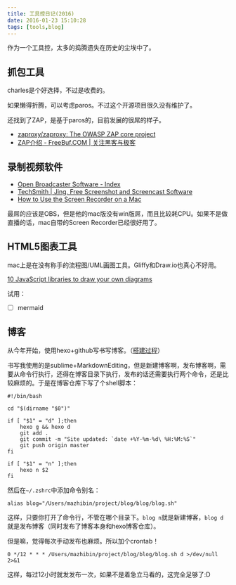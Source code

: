```yaml
---
title: 工具控日记(2016)
date: 2016-01-23 15:10:28
tags: [tools,blog]
---
```


作为一个工具控，太多的捣腾遗失在历史的尘埃中了。

## 抓包工具
charles是个好选择，不过是收费的。

如果懒得折腾，可以考虑paros。不过这个开源项目很久没有维护了。

还找到了ZAP，是基于paros的，目前发展的很屌的样子。

- [zaproxy/zaproxy: The OWASP ZAP core project](https://github.com/zaproxy/zaproxy)
- [ZAP介绍 - FreeBuf.COM | 关注黑客与极客](http://www.freebuf.com/tools/5427.html)

## 录制视频软件
- [Open Broadcaster Software - Index](https://obsproject.com/index)
- [TechSmith | Jing, Free Screenshot and Screencast Software](https://www.techsmith.com/jing.html)
- [How to Use the Screen Recorder on a Mac](http://osxdaily.com/2010/11/16/screen-recorder-mac/)

最屌的应该是OBS，但是他的mac版没有win版屌，而且比较耗CPU。如果不是做直播的话，mac自带的Screen Recorder已经很好用了。

## HTML5图表工具
mac上是在没有称手的流程图/UML画图工具。Gliffy和Draw.io也真心不好用。

[10 JavaScript libraries to draw your own diagrams](http://modeling-languages.com/javascript-drawing-libraries-diagrams/)

试用：
- [ ] mermaid

## 博客
从今年开始，使用hexo+github写书写博客。（[搭建过程](/2016/01/21/使用HEXO-GitHub搭建博客全攻略)）

书写我使用的是sublime+MarkdownEditing，但是新建博客啊，发布博客啊，需要从命令行执行，还得在博客目录下执行，发布的话还需要执行两个命令，还是比较麻烦的。于是在博客仓库下写了个shell脚本：

```
#!/bin/bash

cd "$(dirname "$0")"

if [ "$1" = "d" ];then
    hexo g && hexo d
    git add .
    git commit -m "Site updated: `date +%Y-%m-%d\ %H:%M:%S`"
    git push origin master
fi

if [ "$1" = "n" ];then
    hexo n $2
fi
```

然后在`~/.zshrc`中添加命令别名：

    alias blog="/Users/mazhibin/project/blog/blog/blog.sh"

这样，只要你打开了命令行，不管在哪个目录下。`blog n`就是新建博客，`blog d`就是发布博客（同时发布了博客本身和hexo博客仓库）。

但是嘛，觉得每次手动发布也麻烦。所以加个crontab！

    0 */12 * * * /Users/mazhibin/project/blog/blog/blog.sh d >/dev/null 2>&1

这样，每过12小时就发发布一次，如果不是着急立马看的，这完全足够了:D




